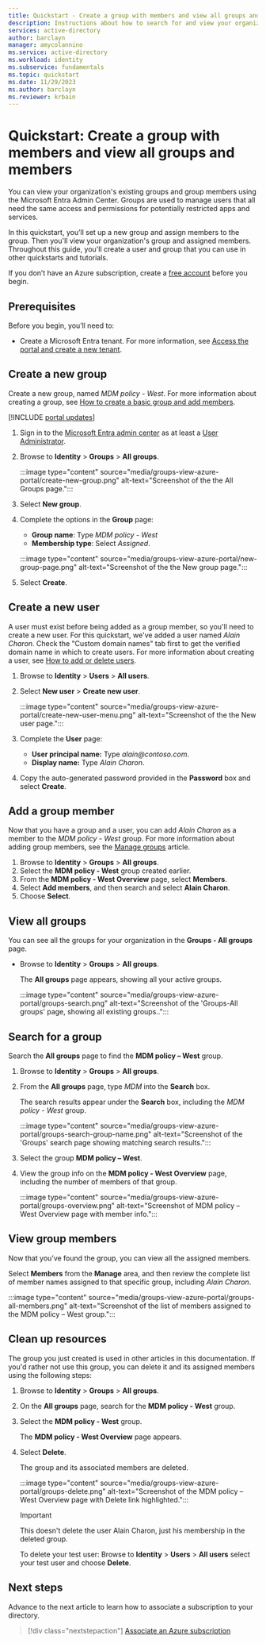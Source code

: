 ```yaml
---
title: Quickstart - Create a group with members and view all groups and members
description: Instructions about how to search for and view your organization's groups and their assigned members.
services: active-directory
author: barclayn
manager: amycolannino
ms.service: active-directory
ms.workload: identity
ms.subservice: fundamentals
ms.topic: quickstart
ms.date: 11/29/2023
ms.author: barclayn
ms.reviewer: krbain
---
```

# Quickstart: Create a group with members and view all groups and members

You can view your organization's existing groups and group members using the Microsoft Entra Admin Center. Groups are used to manage users that all need the same access and permissions for potentially restricted apps and services.

In this quickstart, you’ll set up a new group and assign members to the group. Then you'll view your organization's group and assigned members. Throughout this guide, you'll create a user and group that you can use in other quickstarts and tutorials.

If you don’t have an Azure subscription, create a [free account](https://azure.microsoft.com/free/) before you begin. 

## Prerequisites

Before you begin, you’ll need to:

- Create a Microsoft Entra tenant. For more information, see [Access the portal and create a new tenant](./create-new-tenant.md).

## Create a new group 

Create a new group, named _MDM policy - West_. For more information about creating a group, see [How to create a basic group and add members](./how-to-manage-groups.md).

[!INCLUDE [portal updates](~/includes/portal-update.md)]

1. Sign in to the [Microsoft Entra admin center](https://entra.microsoft.com) as at least a [User Administrator](~/identity/role-based-access-control/permissions-reference.md#user-administrator).
1. Browse to **Identity** > **Groups** > **All groups**.

   :::image type="content" source="media/groups-view-azure-portal/create-new-group.png" alt-text="Screenshot of the the All Groups page.":::

1. Select **New group**.
1. Complete the options in the **Group** page:
   - **Group name**: Type *MDM policy - West*
   - **Membership type**: Select *Assigned*.

   :::image type="content" source="media/groups-view-azure-portal/new-group-page.png" alt-text="Screenshot of the the New group page.":::

1. Select **Create**.

## Create a new user

A user must exist before being added as a group member, so you'll need to create a new user. For this quickstart, we've added a user named _Alain Charon_. Check the "Custom domain names" tab first to get the verified domain name in which to create users. For more information about creating a user, see [How to add or delete users](./add-users.md).

1. Browse to **Identity** > **Users** > **All users**.
1. Select  **New user** > **Create new user**.

   :::image type="content" source="media/groups-view-azure-portal/create-new-user-menu.png" alt-text="Screenshot of the the New user page.":::

1. Complete the **User** page:

   - **User principal name:** Type *alain\@contoso.com*.
   - **Display name:** Type _Alain Charon_.

1. Copy the auto-generated password provided in the **Password** box and select **Create**.

## Add a group member

Now that you have a group and a user, you can add _Alain Charon_ as a member to the _MDM policy - West_ group. For more information about adding group members, see the [Manage groups](how-to-manage-groups.md) article.

1. Browse to **Identity** > **Groups** > **All groups**.
1. Select the **MDM policy - West** group created earlier.
1. From the **MDM policy - West Overview** page, select **Members**.
1. Select **Add members**, and then search and select **Alain Charon**.
1. Choose **Select**.

## View all groups

You can see all the groups for your organization in the **Groups - All groups** page.

- Browse to **Identity** > **Groups** > **All groups**.

    The **All groups** page appears, showing all your active groups.

    :::image type="content" source="media/groups-view-azure-portal/groups-search.png" alt-text="Screenshot of the 'Groups-All groups' page, showing all existing groups..":::

## Search for a group

Search the **All groups** page to find the **MDM policy – West** group.

1. Browse to **Identity** > **Groups** > **All groups**.
1. From the **All groups** page, type _MDM_ into the **Search** box.

    The search results appear under the **Search** box, including the _MDM policy - West_ group.

   :::image type="content" source="media/groups-view-azure-portal/groups-search-group-name.png" alt-text="Screenshot of the 'Groups' search page showing matching search results.":::

1. Select the group **MDM policy – West**.
1. View the group info on the **MDM policy - West Overview** page, including the number of members of that group.

   :::image type="content" source="media/groups-view-azure-portal/groups-overview.png" alt-text="Screenshot of MDM policy – West Overview page with member info.":::

## View group members

Now that you’ve found the group, you can view all the assigned members.

Select **Members** from the **Manage** area, and then review the complete list of member names assigned to that specific group, including _Alain Charon_.

:::image type="content" source="media/groups-view-azure-portal/groups-all-members.png" alt-text="Screenshot of the list of members assigned to the MDM policy – West group.":::

## Clean up resources

The group you just created is used in other articles in this documentation. If you'd rather not use this group, you can delete it and its assigned members using the following steps:

1. Browse to **Identity** > **Groups** > **All groups**.
1. On the **All groups** page, search for the **MDM policy - West** group.
1. Select the **MDM policy - West** group.

   The **MDM policy - West Overview** page appears.

1. Select **Delete**.

   The group and its associated members are deleted.

   :::image type="content" source="media/groups-view-azure-portal/groups-delete.png" alt-text="Screenshot of the MDM policy – West Overview page with Delete link highlighted.":::

   > [!IMPORTANT]
   > This doesn't delete the user Alain Charon, just his membership in the deleted group.
   > 
   > To delete your test user: Browse to **Identity** > **Users** > **All users** select your test user and choose **Delete**.

## Next steps

Advance to the next article to learn how to associate a subscription to your directory.

> [!div class="nextstepaction"]
> [Associate an Azure subscription](./how-subscriptions-associated-directory.md)
